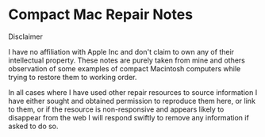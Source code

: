 # Compact Mac Repair Notes

Disclaimer

I have no affiliation with Apple Inc and don't claim to own any of their intellectual property. These notes are purely taken from mine and others observation of some examples of compact Macintosh computers while trying to restore them to working order.

In all cases where I have used other repair resources to source information I have either sought and obtained permission to reproduce them here, or link to them, or if the resource is non-responsive and appears likely to disappear from the web I will respond swiftly to remove any information if asked to do so.
